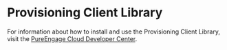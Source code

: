 # Provisioning Client Library

For information about how to install and use the Provisioning Client Library, visit the [PureEngage Cloud Developer Center](https://developer.genesyscloud.com/client-libraries/provisioning).
